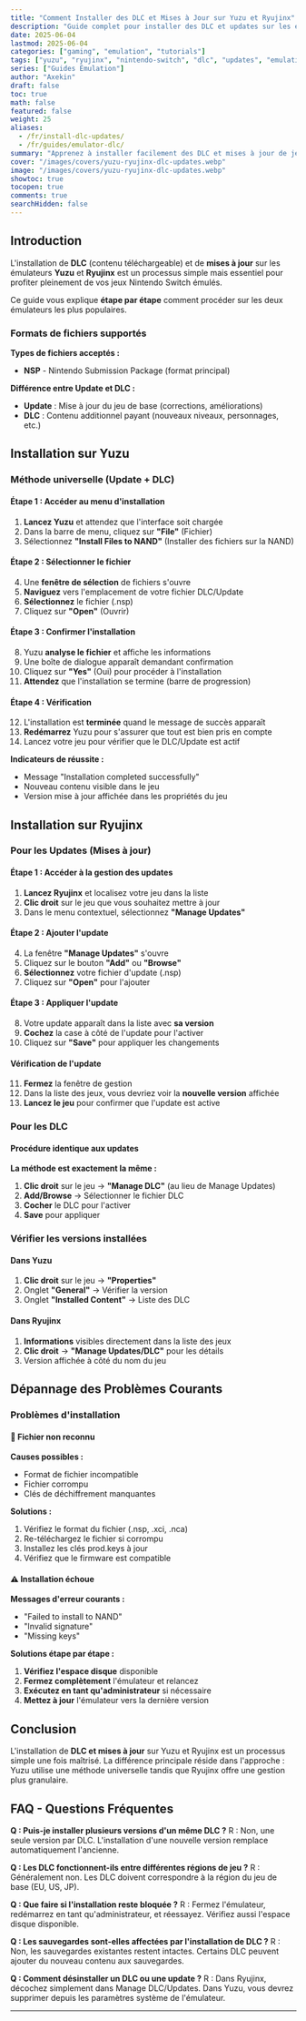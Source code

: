```yaml
---
title: "Comment Installer des DLC et Mises à Jour sur Yuzu et Ryujinx"
description: "Guide complet pour installer des DLC et updates sur les émulateurs Nintendo Switch Yuzu et Ryujinx - Procédure détaillée étape par étape"
date: 2025-06-04
lastmod: 2025-06-04
categories: ["gaming", "emulation", "tutorials"]
tags: ["yuzu", "ryujinx", "nintendo-switch", "dlc", "updates", "emulation", "installation"]
series: ["Guides Émulation"]
author: "Axekin"
draft: false
toc: true
math: false
featured: false
weight: 25
aliases: 
  - /fr/install-dlc-updates/
  - /fr/guides/emulator-dlc/
summary: "Apprenez à installer facilement des DLC et mises à jour de jeux sur les émulateurs Yuzu et Ryujinx. Guide simple avec captures d'écran pour chaque étape."
cover: "/images/covers/yuzu-ryujinx-dlc-updates.webp"
image: "/images/covers/yuzu-ryujinx-dlc-updates.webp"
showtoc: true
tocopen: true
comments: true
searchHidden: false
---
```


## Introduction

L'installation de **DLC** (contenu téléchargeable) et de **mises à jour** sur les émulateurs **Yuzu** et **Ryujinx** est un processus simple mais essentiel pour profiter pleinement de vos jeux Nintendo Switch émulés.

Ce guide vous explique **étape par étape** comment procéder sur les deux émulateurs les plus populaires.

### Formats de fichiers supportés

**Types de fichiers acceptés :**
- **NSP** - Nintendo Submission Package (format principal)

**Différence entre Update et DLC :**
- **Update** : Mise à jour du jeu de base (corrections, améliorations)
- **DLC** : Contenu additionnel payant (nouveaux niveaux, personnages, etc.)

## Installation sur Yuzu

### Méthode universelle (Update + DLC)

#### Étape 1 : Accéder au menu d'installation

1. **Lancez Yuzu** et attendez que l'interface soit chargée
2. Dans la barre de menu, cliquez sur **"File"** (Fichier)
3. Sélectionnez **"Install Files to NAND"** (Installer des fichiers sur la NAND)

#### Étape 2 : Sélectionner le fichier

4. Une **fenêtre de sélection** de fichiers s'ouvre
5. **Naviguez** vers l'emplacement de votre fichier DLC/Update
6. **Sélectionnez** le fichier (.nsp)
7. Cliquez sur **"Open"** (Ouvrir)

#### Étape 3 : Confirmer l'installation

8. Yuzu **analyse le fichier** et affiche les informations
9. Une boîte de dialogue apparaît demandant confirmation
10. Cliquez sur **"Yes"** (Oui) pour procéder à l'installation
11. **Attendez** que l'installation se termine (barre de progression)

#### Étape 4 : Vérification

12. L'installation est **terminée** quand le message de succès apparaît
13. **Redémarrez** Yuzu pour s'assurer que tout est bien pris en compte
14. Lancez votre jeu pour vérifier que le DLC/Update est actif

**Indicateurs de réussite :**
- Message "Installation completed successfully"
- Nouveau contenu visible dans le jeu
- Version mise à jour affichée dans les propriétés du jeu

## Installation sur Ryujinx

### Pour les Updates (Mises à jour)

#### Étape 1 : Accéder à la gestion des updates

1. **Lancez Ryujinx** et localisez votre jeu dans la liste
2. **Clic droit** sur le jeu que vous souhaitez mettre à jour
3. Dans le menu contextuel, sélectionnez **"Manage Updates"**

#### Étape 2 : Ajouter l'update

4. La fenêtre **"Manage Updates"** s'ouvre
5. Cliquez sur le bouton **"Add"** ou **"Browse"**
6. **Sélectionnez** votre fichier d'update (.nsp)
7. Cliquez sur **"Open"** pour l'ajouter

#### Étape 3 : Appliquer l'update

8. Votre update apparaît dans la liste avec **sa version**
9. **Cochez** la case à côté de l'update pour l'activer
10. Cliquez sur **"Save"** pour appliquer les changements

#### Vérification de l'update

11. **Fermez** la fenêtre de gestion
12. Dans la liste des jeux, vous devriez voir la **nouvelle version** affichée
13. **Lancez le jeu** pour confirmer que l'update est active

### Pour les DLC

#### Procédure identique aux updates

**La méthode est exactement la même :**
1. **Clic droit** sur le jeu → **"Manage DLC"** (au lieu de Manage Updates)
2. **Add/Browse** → Sélectionner le fichier DLC
3. **Cocher** le DLC pour l'activer
4. **Save** pour appliquer

### Vérifier les versions installées

#### Dans Yuzu
1. **Clic droit** sur le jeu → **"Properties"**
2. Onglet **"General"** → Vérifier la version
3. Onglet **"Installed Content"** → Liste des DLC

#### Dans Ryujinx
1. **Informations** visibles directement dans la liste des jeux
2. **Clic droit** → **"Manage Updates/DLC"** pour les détails
3. Version affichée à côté du nom du jeu

## Dépannage des Problèmes Courants

### Problèmes d'installation

#### 🚫 Fichier non reconnu

**Causes possibles :**
- Format de fichier incompatible
- Fichier corrompu
- Clés de déchiffrement manquantes

**Solutions :**
1. Vérifiez le format du fichier (.nsp, .xci, .nca)
2. Re-téléchargez le fichier si corrompu
3. Installez les clés prod.keys à jour
4. Vérifiez que le firmware est compatible

#### ⚠️ Installation échoue

**Messages d'erreur courants :**
- "Failed to install to NAND"
- "Invalid signature"
- "Missing keys"

**Solutions étape par étape :**
1. **Vérifiez l'espace disque** disponible
2. **Fermez complètement** l'émulateur et relancez
3. **Exécutez en tant qu'administrateur** si nécessaire
4. **Mettez à jour** l'émulateur vers la dernière version


## Conclusion

L'installation de **DLC et mises à jour** sur Yuzu et Ryujinx est un processus simple une fois maîtrisé. La différence principale réside dans l'approche : Yuzu utilise une méthode universelle tandis que Ryujinx offre une gestion plus granulaire.

## FAQ - Questions Fréquentes

**Q : Puis-je installer plusieurs versions d'un même DLC ?**
R : Non, une seule version par DLC. L'installation d'une nouvelle version remplace automatiquement l'ancienne.

**Q : Les DLC fonctionnent-ils entre différentes régions de jeu ?**
R : Généralement non. Les DLC doivent correspondre à la région du jeu de base (EU, US, JP).

**Q : Que faire si l'installation reste bloquée ?**
R : Fermez l'émulateur, redémarrez en tant qu'administrateur, et réessayez. Vérifiez aussi l'espace disque disponible.

**Q : Les sauvegardes sont-elles affectées par l'installation de DLC ?**
R : Non, les sauvegardes existantes restent intactes. Certains DLC peuvent ajouter du nouveau contenu aux sauvegardes.

**Q : Comment désinstaller un DLC ou une update ?**
R : Dans Ryujinx, décochez simplement dans Manage DLC/Updates. Dans Yuzu, vous devrez supprimer depuis les paramètres système de l'émulateur.

---
````